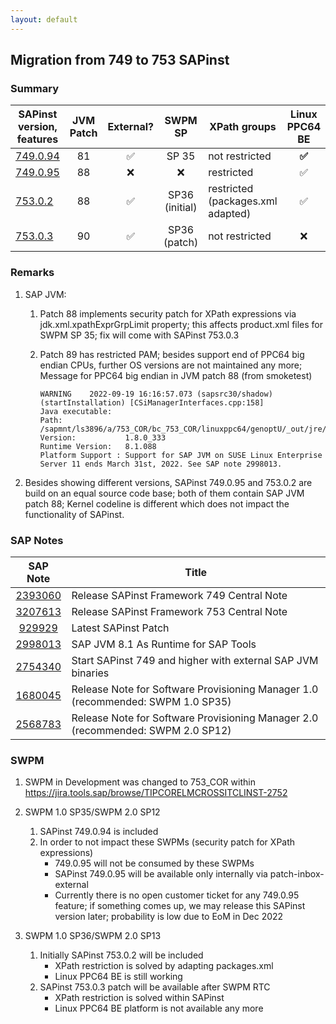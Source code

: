 ```yaml
---
layout: default
---
```

## Migration from 749 to 753 SAPinst

### Summary

| **SAPinst version**,<br /> **features**                                                                                    | **JVM Patch** | **External?** | **SWPM SP** | **XPath groups**                  | **Linux PPC64 BE** | **RHEL 9** |
| -------------------------------------------------------------------------------------------------------------------------------------- | :-----------------: | :-----------------: | :---------------: | --------------------------------------- | :----------------------: | :--------------: |
| [749.0.94](https://jira.tools.sap/issues/?jql=project%20%3D%20TIPCORELMCROSSITCLINST%20AND%20fixVersion%20%3D%20%22SAPinst%20749.0.94%22) |         81         |         ✅         |       SP 35       | not restricted                          |       **✅**       |        ❌        |
| [749.0.95](https://jira.tools.sap/issues/?jql=project+%3D+TIPCORELMCROSSITCLINST+AND+fixVersion+%3D+%22SAPinst+749.0.95%22)               |         88         |         ❌         |        ❌        | restricted                              |            ✅            |        ✅        |
| [753.0.2](https://jira.tools.sap/issues/?jql=project%20%3D%20TIPCORELMCROSSITCLINST%20AND%20fixVersion%20%3D%20%22SAPinst%20753.0.2%22)   |         88         |         ✅         |  SP36 (initial)  | restricted<br /> (packages.xml adapted) |            ✅            |        ✅        |
| [753.0.3](https://jira.tools.sap/issues/?jql=project%20%3D%20TIPCORELMCROSSITCLINST%20AND%20fixVersion%20%3D%20%22SAPinst%20753.0.3%22)   |         90         |         ✅         |   SP36 (patch)   | not restricted                          |            ❌            |        ✅        |

### Remarks

1. SAP JVM:

   1. Patch 88 implements security patch for XPath expressions via jdk.xml.xpathExprGrpLimit property;
      this affects product.xml files for SWPM SP 35;
      fix will come with SAPinst 753.0.3
   2. Patch 89 has restricted PAM;
      besides support end of PPC64 big endian CPUs, further OS versions are not maintained any more;
      Message for PPC64 big endian in JVM patch 88 (from smoketest)

      ```
      WARNING    2022-09-19 16:16:57.073 (sapsrc30/shadow) (startInstallation) [CSiManagerInterfaces.cpp:158]
      Java executable:
      Path:              /sapmnt/ls3896/a/753_COR/bc_753_COR/linuxppc64/genoptU/_out/jre/bin/java
      Version:           1.8.0_333
      Runtime Version:   8.1.088
      Platform Support : Support for SAP JVM on SUSE Linux Enterprise Server 11 ends March 31st, 2022. See SAP note 2998013.
      ```
2. Besides showing different versions, SAPinst 749.0.95 and 753.0.2 are build on an equal source code base;
   both of them contain SAP JVM patch 88;
   Kernel codeline is different which does not impact the functionality of SAPinst.

### SAP Notes

|                         SAP Note                         | Title                                                                           |
| :-------------------------------------------------------: | ------------------------------------------------------------------------------- |
| [2393060](https://launchpad.support.sap.com/#/notes/2393060) | Release SAPinst Framework 749 Central Note                                      |
| [3207613](https://launchpad.support.sap.com/#/notes/3207613) | Release SAPinst Framework 753 Central Note                                      |
|  [929929](https://launchpad.support.sap.com/#/notes/929929)  | Latest SAPinst Patch                                                            |
| [2998013](https://launchpad.support.sap.com/#/notes/2998013) | SAP JVM 8.1 As Runtime for SAP Tools                                            |
| [2754340](https://launchpad.support.sap.com/#/notes/2754340) | Start SAPinst 749 and higher with external SAP JVM binaries                     |
| [1680045](https://launchpad.support.sap.com/#/notes/1680045) | Release Note for Software Provisioning Manager 1.0 (recommended: SWPM 1.0 SP35) |
| [2568783](https://launchpad.support.sap.com/#/notes/2568783) | Release Note for Software Provisioning Manager 2.0 (recommended: SWPM 2.0 SP12) |

### SWPM

1. SWPM in Development was changed to 753_COR within https://jira.tools.sap/browse/TIPCORELMCROSSITCLINST-2752
2. SWPM 1.0 SP35/SWPM 2.0 SP12

   1. SAPinst 749.0.94 is included
   2. In order to not impact these SWPMs (security patch for XPath expressions)
      - 749.0.95 will not be consumed by these SWPMs
      - SAPinst 749.0.95 will be available only internally via patch-inbox-external
      - Currently there is no open customer ticket for any 749.0.95 feature;
        if something comes up, we may release this SAPinst version later; probability is low due to EoM in Dec 2022
3. SWPM 1.0 SP36/SWPM 2.0 SP13

   1. Initially SAPinst 753.0.2 will be included
      - XPath restriction is solved by adapting packages.xml
      - Linux PPC64 BE is still working
   2. SAPinst 753.0.3 patch will be available after SWPM RTC
      - XPath restriction is solved within SAPinst
      - Linux PPC64 BE platform is not available any more
